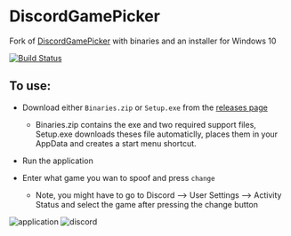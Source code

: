 # DiscordGamePicker
Fork of [DiscordGamePicker](https://github.com/TichShowers/DiscordGamePicker) with binaries and an installer for Windows 10 

[![Build Status](https://www.travis-ci.com/TheBozzz34/DiscordGamePicker.svg?branch=master)](https://www.travis-ci.com/TheBozzz34/DiscordGamePicker)

## To use:

- Download either `Binaries.zip` or `Setup.exe` from the [releases page](https://github.com/TheBozzz34/DiscordGamePicker/releases/latest)
  - Binaries.zip contains the exe and two required support files, Setup.exe downloads theses file automaticlly, places them in your AppData and creates a start menu shortcut.
  
- Run the application

- Enter what game you wan to spoof and press `change`
  - Note, you might have to go to Discord --> User Settings --> Activity Status and select the game after pressing the change button


![application](https://cdn.upload.systems/uploads/BLkGVqEg.png)
![discord](https://cdn.upload.systems/uploads/ipv6Y8nd.png)
